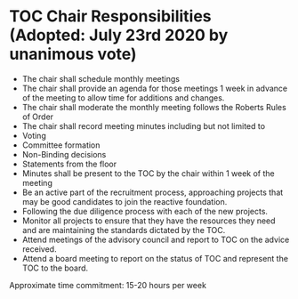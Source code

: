 # TOC Chair Responsibilities (Adopted: July 23rd 2020 by unanimous vote)

- The chair shall schedule monthly meetings
- The chair shall provide an agenda for those meetings 1 week in advance of the meeting to allow time for additions and changes.
- The chair shall moderate the monthly meeting follows the Roberts Rules of Order
- The chair shall record meeting minutes including but not limited to
-  Voting
-  Committee formation
-  Non-Binding decisions
-  Statements from the floor
- Minutes shall be present to the TOC by the chair within 1 week of the meeting
- Be an active part of the recruitment process, approaching projects that may be good candidates to join the reactive foundation.
- Following the due diligence process with each of the new projects.
- Monitor all projects to ensure that they have the resources they need and are maintaining the standards dictated by the TOC.
- Attend meetings of the advisory council and report to TOC on the advice received.
- Attend a board meeting to report on the status of TOC and represent the TOC to the board.

Approximate time commitment: 15-20 hours per week